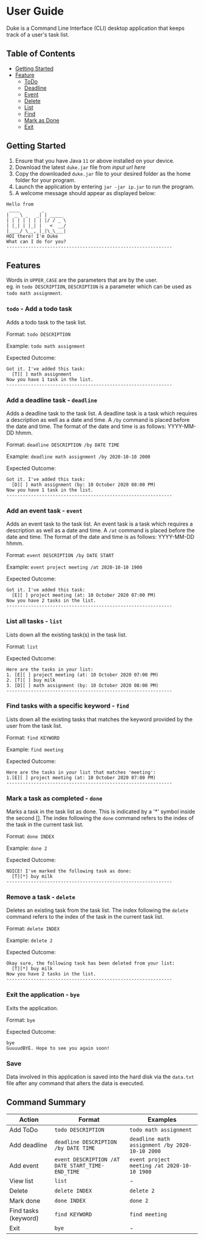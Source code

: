 # User Guide
Duke is a Command Line Interface (CLI) desktop application that keeps track of a user's task list.

## Table of Contents
* [Getting Started](#getting-started)
* [Feature](#features)
  * [ToDo](#todo)
  * [Deadline](#deadline)
  * [Event](#event)
  * [Delete](#delete)
  * [List](#list)
  * [Find](#find) 
  * [Mark as Done](#mark-as-done) 
  * [Exit](#exit)

## Getting Started
1. Ensure that you have Java `11` or above installed on your device.
2. Download the latest `duke.jar` file from _input url here_
3. Copy the downloaded `duke.jar` file to your desired folder as the home folder for your program.
4. Launch the application by entering `jar -jar ip.jar` to run the program. 
5. A welcome message should appear as displayed below:

```
Hello from
 ____        _        
|  _ \ _   _| | _____ 
| | | | | | | |/ / _ \
| |_| | |_| |   <  __/
|____/ \__,_|_|\_\___|
HOI there! I'm Duke
What can I do for you?
-------------------------------------------------------------
```

## Features 
Words in `UPPER_CASE` are the parameters that are by the user.\
eg. in `todo DESCRIPTION`, `DESCRIPTION` is a parameter which can be used as `todo math assignment`.

### **`todo`** - Add a todo task
Adds a todo task to the task list. 

Format: `todo DESCRIPTION`

Example: `todo math assignment`

Expected Outcome:
```
Got it. I've added this task:
  [T][ ] math assignment
Now you have 1 task in the list.
-------------------------------------------------------------
```

### Add a deadline task - **`deadline`**
Adds a deadline task to the task list. A deadline task is a task which requires a description as well as a date and time.
A `/by` command is placed before the date and time. The format of the date and time is as follows: YYYY-MM-DD hhmm.

Format: `deadline DESCRIPTION /by DATE TIME`

Example: `deadline math assignment /by 2020-10-10 2000`

Expected Outcome: 
```
Got it. I've added this task:
  [D][ ] math assignment (by: 10 October 2020 08:00 PM)
Now you have 1 task in the list.
-------------------------------------------------------------
```

### Add an event task - **`event`**
Adds an event task to the task list. An event task is a task which requires a description as well as a date and time.
A `/at` command is placed before the date and time. The format of the date and time is as follows: YYYY-MM-DD hhmm.

Format: `event DESCRIPTION /by DATE START`

Example: `event project meeting /at 2020-10-10 1900`

Expected Outcome: 
```
Got it. I've added this task:
  [E][ ] project meeting (at: 10 October 2020 07:00 PM)
Now you have 2 tasks in the list.
-------------------------------------------------------------
```

### List all tasks - **`list`**
Lists down all the existing task(s) in the task list.

Format: `list`

Expected Outcome: 
```
Here are the tasks in your list:
1. [E][ ] project meeting (at: 10 October 2020 07:00 PM)
2. [T][ ] buy milk
3. [D][ ] math assignment (by: 10 October 2020 08:00 PM)
-------------------------------------------------------------
```

### Find tasks with a specific keyword - **`find`**
Lists down all the existing tasks that matches the keyword provided by the user from the task list.

Format: `find KEYWORD`

Example: `find meeting`

Expected Outcome: 
```
Here are the tasks in your list that matches 'meeting':
1.[E][ ] project meeting (at: 10 October 2020 07:00 PM)
-------------------------------------------------------------
```

### Mark a task as completed - **`done`**
Marks a task in the task list as done. This is indicated by a '\*' symbol inside the second [].
The index following the `done` command refers to the index of the task in the current task list.

Format: `done INDEX`

Example: `done 2`

Expected Outcome: 
```
NOICE! I've marked the following task as done:
  [T][*] buy milk
-------------------------------------------------------------
```

### Remove a task - **`delete`**
Deletes an existing task from the task list. The index following the `delete` command refers to the index of the task in the current task list.

Format: `delete INDEX`

Example: `delete 2`

Expected Outcome: 
```
Okay sure, the following task has been deleted from your list:
  [T][*] buy milk
Now you have 2 tasks in the list.
-------------------------------------------------------------
```

### Exit the application - **`bye`**
Exits the application.

Format: `bye`

Expected Outcome: 
```
bye
GuuuudBYE. Hope to see you again soon!
```

### Save 
Data involved in this application is saved into the hard disk via the `data.txt` file after any command that alters the data is executed. 

## Command Summary

| Action | Format | Examples |
| ------------- | ------------- |------------- |
| Add ToDo | `todo DESCRIPTION` | `todo math assignment` |
| Add deadline | `deadline DESCRIPTION /by DATE TIME` | `deadline math assignment /by 2020-10-10 2000` |
| Add event | `event DESCRIPTION /AT DATE START_TIME-END_TIME` | `event project meeting /at 2020-10-10 1900` |
| View list | `list` | -
| Delete | `delete INDEX` | `delete 2` |
| Mark done | `done INDEX` | `done 2` |
| Find tasks (keyword)  | `find KEYWORD` | `find meeting` |
| Exit | `bye` | - |

